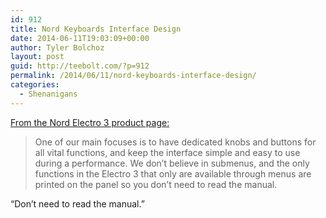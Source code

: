 ```yaml
---
id: 912
title: Nord Keyboards Interface Design
date: 2014-06-11T19:03:09+00:00
author: Tyler Bolchoz
layout: post
guid: http://teebolt.com/?p=912
permalink: /2014/06/11/nord-keyboards-interface-design/
categories:
  - Shenanigans
---
```

[From the Nord Electro 3 product page:](http://www.nordkeyboards.com/products/nord-electro-3)

> One of our main focuses is to have dedicated knobs and buttons for all vital functions, and keep the interface simple and easy to use during a performance. We don&#8217;t believe in submenus, and the only functions in the Electro 3 that only are available through menus are printed on the panel so you don&#8217;t need to read the manual.

&#8220;Don&#8217;t need to read the manual.&#8221;